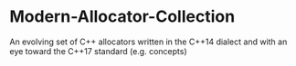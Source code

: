 # Modern-Allocator-Collection
An evolving set of C++ allocators written in the C++14 dialect and with an eye toward the C++17 standard (e.g. concepts)
